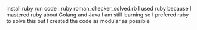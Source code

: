 install ruby
run code :
ruby roman_checker_solved.rb
I used ruby because I mastered ruby
about Golang and Java
I am still learning so I prefered ruby to solve this
but I created the code as modular as possible
